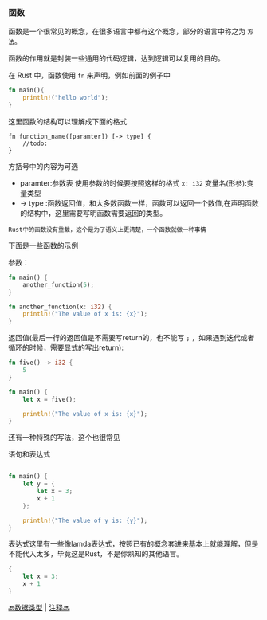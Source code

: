 ### 函数

函数是一个很常见的概念，在很多语言中都有这个概念，部分的语言中称之为 `方法`。

函数的作用就是封装一些通用的代码逻辑，达到逻辑可以复用的目的。

在 Rust 中，函数使用 `fn` 来声明，例如前面的例子中

```rust
fn main(){
    println!("hello world");
}
```

这里函数的结构可以理解成下面的格式

```
fn function_name([paramter]) [-> type] {
    //todo:
}
```

方括号中的内容为可选

- paramter:参数表 使用参数的时候要按照这样的格式 `x: i32` 变量名(形参):变量类型
- -> type :函数返回值，和大多数函数一样，函数可以返回一个数值,在声明函数的结构中，这里需要写明函数需要返回的类型。

`Rust中的函数没有重载，这个是为了语义上更清楚，一个函数就做一种事情`

下面是一些函数的示例

参数：

```rust
fn main() {
    another_function(5);
}

fn another_function(x: i32) {
    println!("The value of x is: {x}");
}
```

返回值(最后一行的返回值是不需要写return的，也不能写 `;` ，如果遇到迭代或者循环的时候，需要显式的写出return):

```rust
fn five() -> i32 {
    5
}

fn main() {
    let x = five();

    println!("The value of x is: {x}");
}
```

还有一种特殊的写法，这个也很常见

语句和表达式 

```rust

fn main() {
    let y = {
        let x = 3;
        x + 1
    };

    println!("The value of y is: {y}");
}

```

表达式这里有一些像lamda表达式，按照已有的概念套进来基本上就能理解，但是不能代入太多，毕竟这是Rust，不是你熟知的其他语言。

```rust
{
    let x = 3;
    x + 1
}
```

[🔙数据类型](3.2data_type.md) | [注释🔜](./3.4annotation.md)